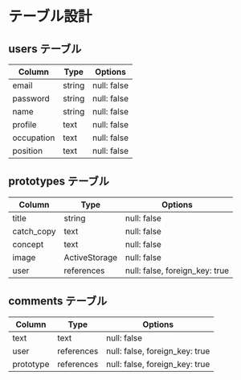 # テーブル設計

## users テーブル

| Column     | Type   | Options     |
| -----------| ------ | ----------- |
| email      | string | null: false |
| password   | string | null: false |
| name       | string | null: false |
| profile    | text   | null: false |
| occupation | text   | null: false |
| position   | text   | null: false |

## prototypes テーブル

| Column     | Type          | Options                        |
| -----------| ------------- | ------------------------------ |
| title      | string        | null: false                    |
| catch_copy | text          | null: false                    |
| concept    | text          | null: false                    |
| image      | ActiveStorage | null: false                    |
| user       | references    | null: false, foreign_key: true |

## comments テーブル

| Column    | Type       | Options                          |
| --------- | ---------- | -------------------------------- |
| text      | text       | null: false                      |
| user      | references | null: false, foreign_key: true   |
| prototype | references | null: false, foreign_key: true   |